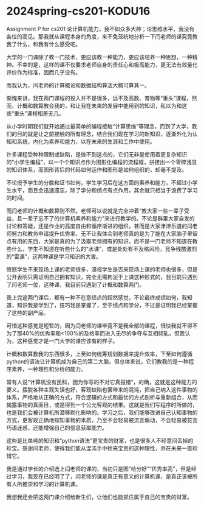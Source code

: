 # 2024spring-cs201-KODU16
Assignment P for cs201
论计算机能力，我不如众多大神；论思维水平，我没有各位的高见。那我就从课程本身的角度，来不免笼统地分析一下闫老师的课究竟教我了什么，和我有什么感受吧。

大学的一门课除了教一门技术，更应该教一种能力，更应该培养一种思想，一种精神。不幸的是，这样的课不仅要求老师自身的责任心和极高能力，更无法有效量化评价作为标准，因而几乎没有。

而我认为，闫老师的计算概论和数据结构算法大概可算其一。

惭愧来讲，我在两门课程的投入并不是很多，远不及高数、普物等“重头”课程，然而，计概和数算教会我的，和让我在未来的发展中能用到的知识，私以为和这些“重头”课程相差无几。

从小学时期我们就开始通过最简单的编程接触“计算思维”等理念，而到了大学，我们的目的就是让之前接触的所有理念，结合我们现在学习的新知识，逐渐外化为认知和系统，内化为素养和能力，以在未来的生涯和工作中使用。

许多课程受种种限制或缺陷，是做不到这点的，它们无非是使用着更复杂知识的“小学生编程”，以一个个知识点作为图形化编程的流程框，拼接出一个零碎浅显的知识体系，而图形背后的代码如何运作和图形是如何组织的，却毫不提及。

不论授予学生的分数和证书如何，学生学习后在这方面的素养和能力，不超过小学生水平，而且会迅速遗忘，除了学分和绩点有点作用，其余就只相当于浪费了学习的时间。

而闫老师的计概和数算则不然。老师可以说就是完全冲着“教大家一些一辈子受益，且一辈子忘不了的计算机素养和能力”来进行教学的。不论是群里大家自发的讨论和答疑，还是作业的高度自由和循序渐进的组织，甚而是大家津津乐道的闫老师努力和教务申请提升优秀率，无不让我体会到老师真的是为了能在大家脑子里留点有用的东西，大家是真的为了汲取老师拥有的知识，而不是一门老师不知道在教些什么，学生不知道在听些什么的“水课”，或是处处有不及格风险，竞争残酷激烈的“雷课”，这两种课是学习知识的大害。

愤怒学生不来现场上课的老师很多，漠视学生是否来现场上课的老师也很多，但是公开表明只需证明自己拥有知识，完全无需拘泥于上课这种形式的，我目前只遇到了闫老师一位，这种课，我目前只遇到了计概和数算两门。

我上完这两门课后，都有一种不在意绩点的超然感觉，不论最终成绩如何，我知道，知识我是学到了，技巧我是掌握了，至于绩点和学分，不过是证明我已经掌握了这些的副产品。

可惜这种感觉是短暂的，因为闫老师的课毕竟不是我全部的课程，很快我就不得不为了那40%的优秀率和<100%的及格率而进入无尽的争夺与互相倾轧，但我认为，这种感觉才是一门大学的课应该有的样子。

计概和数算教我的东西很多，上至如何统筹规划数据来提升效率，下至如何遵循python的语法让计算机成为自己的第二大脑，但总体来说，它们教我的是一种程序素养，一种理性和分析的能力。

常有人说“计算机没有民科，因为你写的不对它真报错”，的确，这就是这种能力的要义。摆脱各种主观失误也好，客观缺陷也罢带来的混沌，把自己纳入这件事物的体系，严格地从正确的方式，符合逻辑的方式和最优的方式剖析与重新组合，从而揭露事物的真面目，或是得到一个公允客观的结果。这就是我们写程序时所做的，也是我们会被计算机所潜移默化影响的。学习之后，我们能够改进自己认知事物的方式，更客观正确地探知事物的本质，乃至不会轻易被流言煽动，不会轻易被花言巧语迷惑，还能增强自己的信息获取能力。

这些是比单纯的知识和“python语法”更宝贵的财富，也是很多人不经意间丢掉的珍宝。感谢闫老师，使得我们能从混沌手中抢来宝贵的这种理性，并在未来一直珍惜它。

我是通过学长的介绍选上闫老师的课的，当初只是图“给分好”“优秀率高”，但是经过学习，我现在已经明了了，闫老师的课是真正有意义的计算机课，是真正该被所有人所推崇和学习的计算机课。

我想我还会把这两门课介绍给新生们，让他们也能抓住属于自己的宝贵的财富。
